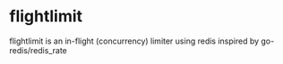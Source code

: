 # flightlimit
flightlimit is an in-flight (concurrency) limiter using redis inspired by go-redis/redis_rate

